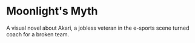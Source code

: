 # Moonlight's Myth
A visual novel about Akari, a jobless veteran in the e-sports scene turned coach for a broken team.
